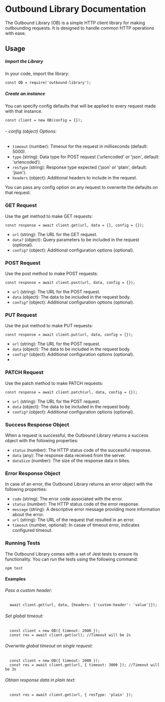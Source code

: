 # Outbound Library Documentation
The Outbound Library (OB) is a simple HTTP client library for making outbounding requests. It is designed to handle common HTTP operations with ease.

## Usage
##### Import the Library
In your code, import the library:
```
const OB = require('outbound-library');
```
##### Create an instance
You can specify config defaults that will be applied to every request made with that instance.
```
const client = new OB(config = {});
```
###### - config (object) Options:
- `timeout` (number): Timeout for the request in milliseconds (default: 5000).
- `type` (string): Data type for POST request ('urlencoded' or 'json', default: 'urlencoded').
- `resType` (string): Response type expected ('json' or 'plain', default: 'json').
- `headers` (object): Additional headers to include in the request.

You can pass any config option on any request to overwrite the defaults on that request. 
### GET Request
Use the get method to make GET requests:
```
const response = await client.get(url, data = {}, config = {});
```
- `url` (string): The URL for the GET request.
- `data?` (object): Query parameters to be included in the request (optional).
- `config?` (object): Additional configuration options (optional).

### POST Request
Use the post method to make POST requests:
```
const response = await client.post(url, data, config = {});
```
- `url` (string): The URL for the POST request.
- `data` (object): The data to be included in the request body.
- `config?` (object): Additional configuration options (optional).

### PUT Request
Use the put method to make PUT requests:
```
const response = await client.put(url, data, config = {});
```
- `url` (string): The URL for the POST request.
- `data` (object): The data to be included in the request body.
- `config?` (object): Additional configuration options (optional).
- 
### PATCH Request
Use the patch method to make PATCH requests:
```
const response = await client.patch(url, data, config = {});
```
- `url` (string): The URL for the POST request.
- `data` (object): The data to be included in the request body.
- `config?` (object): Additional configuration options (optional).


### Success Response Object
When a request is successful, the Outbound Library returns a success object with the following properties:
- `status` (number): The HTTP status code of the successful response.
- `data` (any): The response data received from the server.
- `dataSize` (number): The size of the response data in bites.

### Error Response Object
In case of an error, the Outbound Library returns an error object with the following properties:
- `code` (string): The error code associated with the error.
- `status` (number): The HTTP status code of the error response.
- `message` (string): A descriptive error message providing more information about the error.
- `url` (string): The URL of the request that resulted in an error.
- `timeout` (number, optional): In casae of timeout error, indicates configured timeout.


### Running Tests
The Outbound Library comes with a set of Jest tests to ensure its functionality. You can run the tests using the following command:

```
npm test
```

#### Examples
###### Pass a custom header: 
```
  await client.get(url, data, {headers: {'custom-header': 'value'}});
```
###### Set global timeout: 
```
  const client = new OB({ timeout: 2000 });
  const res = await client.get(url); //Timeout will be 2s
```
###### Overwrite global timeout on single request: 
```
  const client = new OB({ timeout: 2000 });
  const res = await client.get(url, { timeout: 3000 }); //Timeout will be 3s
```
###### Obtain response data in plain text: 
```
  const res = await client.get(url, { resType: 'plain' });
```